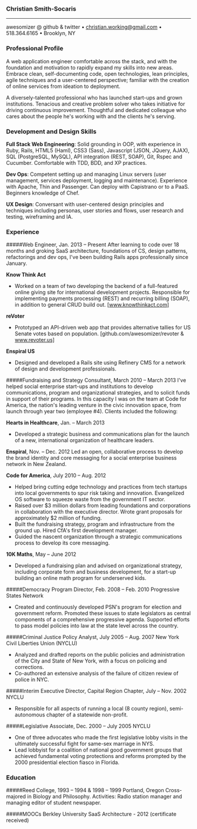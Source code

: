 ### Christian Smith-Socaris
---
awesomizer @ github & twitter • christian.working@gmail.com  • 518.364.6165 • Brooklyn, NY


### Professional Profile

A web application engineer comfortable across the stack, and with the foundation and motivation to rapidly expand my skills into new areas.  Embrace clean, self-documenting code, open technologies, lean principles, agile techniques and a user-centered perspective; familiar with the creation of online services from ideation to deployment.  

A diversely-talented professional who has launched start-ups and grown institutions.  Tenacious and creative problem solver who takes initiative for driving continuous improvement.  Thoughtful and dedicated colleague who cares about the people he's working with and the clients he's serving.


### Development and Design Skills

**Full Stack Web Engineering**: Solid grounding in OOP, with experience in Ruby, Rails, HTML5 (Haml), CSS3 (Sass), Javascript (JSON, JQuery, AJAX), SQL (PostgreSQL, MySQL), API integration (REST, SOAP), Git, Rspec and Cucumber.  Comfortable with TDD, BDD, and XP practices.

**Dev Ops**: Competent setting up and managing Linux servers (user management, services deployment, logging and maintenance).  Experience with Apache, Thin and Passenger.  Can deploy with Capistrano or to a PaaS.  Beginners knowledge of Chef.

**UX Design**: Conversant with user-centered design principles and techniques including personas, user stories and flows, user research and testing, wireframing and IA.


### Experience

#####Web Engineer, Jan. 2013 – Present
After learning to code over 18 months and groking SaaS architecture, foundations of CS, design patterns, refactorings and dev ops, I've been building Rails apps professionally since January.

**Know Think Act** 
* Worked on a team of two developing the backend of a full-featured online giving site for international development projects.  Responsible for implementing payments processing (REST) and recurring billing (SOAP), in addition to general CRUD build out. [www.knowthinkact.com]

**reVoter**
* Prototyped an API-driven web app that provides alternative tallies for US Senate votes based on population. [github.com/awesomizer/revoter & www.revoter.us]

**Enspiral US**
* Designed and developed a Rails site using Refinery CMS for a network of design and development professionals.

#####Fundraising and Strategy Consultant, March 2010 – March 2013
I've helped social enterprise start-ups and institutions to develop communications, program and organizational strategies, and to solicit funds in support of their programs.  In this capacity I was on the team at Code for America, the nation's leading venture in the civic innovation space, from launch through year two (employee #4).  Clients included the following:

**Hearts in Healthcare**, Jan. – March 2013
* Developed a strategic business and communications plan for the launch of a new, international organization of healthcare leaders.

**Enspiral**, Nov. – Dec. 2012
Led an open, collaborative process to develop the brand identity and core messaging for a  social enterprise business network in New Zealand.

**Code for America**, July 2010 – Aug. 2012
* Helped bring cutting edge technology and practices from tech startups into local governments to spur risk taking and innovation.  Evangelized OS software to squeeze waste from the government IT sector.
* Raised over $3 million dollars from leading foundations and corporations in collaboration with the executive director.  Wrote grant proposals for approximately $2 million of funding. 
* Built the fundraising strategy, program and infrastructure from the ground up.  Hired CfA's first development manager.
* Guided the nascent organization through a strategic communications process to develop its core messaging.  

**10K Maths**, May – June 2012
* Developed a fundraising plan and advised on organizational strategy, including corporate form and business development, for a start-up building an online math program for underserved kids.

#####Democracy Program Director, Feb. 2008 – Feb. 2010
Progressive States Network
* Created and continuously developed PSN's program for election and government reform. Promoted these issues to state legislators as central components of a comprehensive progressive agenda. Supported efforts to pass model policies into law at the state level across the country. 

#####Criminal Justice Policy Analyst, July 2005 – Aug. 2007
New York Civil Liberties Union (NYCLU)
* Analyzed and drafted reports on the public policies and administration of the City and State of New York, with a focus on policing and corrections.
* Co-authored an extensive analysis of the failure of citizen review of police in NYC.

#####Interim Executive Director, Capital Region Chapter, July – Nov. 2002
NYCLU
* Responsible for all aspects of running a local (8 county region), semi-autonomous chapter of a statewide non-profit.

#####Legislative Associate, Dec. 2000 – July 2005
NYCLU
* One of three advocates who made the first legislative lobby visits in the ultimately successful fight for same-sex marriage in NYS.
* Lead lobbyist for a coalition of national good government groups that achieved fundamental voting protections and reforms prompted by the 2000 presidential election fiasco in Florida.


### Education

#####Reed College, 1993 – 1994 & 1998 – 1999
Portland, Oregon
Cross-majored in Biology and Philosophy.
Activities: Radio station manager and managing editor of student newspaper.

#####MOOCs
Berkley University
SaaS Architecture - 2012 (certificate received)
